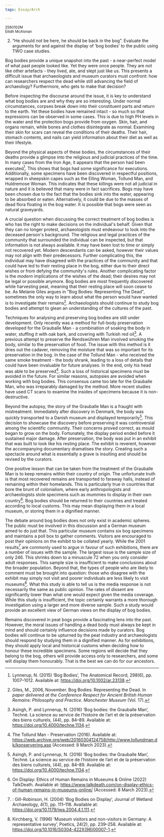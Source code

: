 ```yaml
---
tags: Essay/Arch

---
```

<small>
	2560102M
	<br/>
	Eilidh McAlonan
</small>

2. “He should not be here, he should be back in the bog”. Evaluate the arguments for and against the display of ‘bog bodies’ to the public using TWO case studies.

Bog bodies provide a unique snapshot into the past - a near-perfect model of what past people looked like. Yet they were once people. They are not like other artefacts - they lived, ate, and slept just like us. This presents a difficult issue that archaeologists and museum curators must confront: how can researchers respect the dead while still advancing the field of archaeology? Furthermore, who gets to make that decision?

Before inspecting the discourse around the issue, it is key to understand what bog bodies are and why they are so interesting. Under normal circumstances, corpses break down into their constituent parts and return to the earth. Yet these bodies have remained intact - so much so that expressions can be observed in some cases. This is due to high PH levels in the water and the protection bogs provide from oxygen. Skin, hair, and organs remain, while bones and clothes disintegrate as normal. Examining their skin for scars can reveal the conditions of their deaths. Their hair, stomach contents, and nails can yield information about their diet as well as their lifestyle.

Beyond the physical aspects of these bodies, the circumstances of their deaths provide a glimpse into the religious and judicial practices of the time. In many cases from the Iron Age, it appears that the person had been executed[^sacrifices]. This shows that bogs had some significance for executions. Additionally, some specimens have been discovered in respectful positions, wrapped in sheepskin capes such as the Elling Woman, Tollund Man, and Huldremose Woman. This indicates that these killings were not all judicial in nature and it is believed that many were in fact sacrifices. Bogs may have been chosen due to the fact that the bodies sink into the water, appearing to be absorbed or eaten. Alternatively, it could be due to the masses of dead flora floating in the bog water. It is possible that bogs were seen as natural graveyards.

A crucial question when discussing the correct treatment of bog bodies is who has the right to make decisions on the individual's behalf. Given that they can no longer protest, archaeologists must endeavour to look into the deceased person's background. The religious and legal practices of the community that surrounded the individual can be inspected, but that information is not always available. It may have been lost to time or simply not recovered yet. Modern descendants can be asked, however their values may not align with their predecessors. Further complicating this, the individual may have disagreed with the practices of the community and that could have led to their resting place in the bog, either due to their direct wishes or from defying the community's rules. Another complicating factor is the *modern* implications of the wishes of the dead; their desires may not be legal or possible anymore. Bog bodies are most frequently discovered while harvesting peat, meaning that their resting place will soon cease to be. As Melanie Giles argues in "Bog Bodies: Representing The Dead", sometimes the only way to learn about what the person would have wanted is to investigate their remains[^Giles]. Archaeologists should continue to study bog bodies and attempt to glean an understanding of the cultures of the past.  

Techniques for analysing and preserving bog bodies are still under development. Only recently was a method for full-body preservation developed for the Grauballe Man - a combination of soaking the body in water, stuffing it with oak bark, and covering with Turkish red oil[^Grauballe]. A previous attempt to preserve the Rendswühren Man involved smoking the body, similar to the preservation of food. The issue with this method is it dries out the cadaver, removing the moisture that was so important for its preservation in the bog. In the case of the Tollund Man - who received the same smoke treatment - the body shrank, leading to a loss of details that could have been invaluable for future analyses. In the end, only his head was able to be preserved[^Tollund]. Such a loss of historical specimens must be avoided in the future. For similar reasons, autopsies are avoided when working with bog bodies. This consensus came too late for the Grauballe Man, who was irreparably damaged by the method. More recent studies have used CT scans to examine the insides of specimens because it is non-destructive.

Beyond the autopsy, the story of the Grauballe Man is a fraught with mistreatment. Immediately after discovery in Denmark, the body was quickly transported to a Danish museum and displayed temporarily[^Grauballe]. This decision to showcase the discovery before preserving it was controversial among the scientific community. Their concerns proved correct, as mould began to grow on the body. Fortunately, the display period ended before it sustained major damage. After preservation, the body was put in an exhibit that was built to look like his resting place. The exhibit is reverent, however the accompanying documentary dramatises the story. Creating such a spectacle around what is essentially a grave is insulting and should be revised by the curators.

One positive lesson that can be taken from the treatment of the Grauballe Man is to keep remains within their country of origin. The unfortunate truth is that most recovered remains are transported to faraway halls, instead of remaining within their homelands. This is particularly true in countries that bore the brunt of colonialism, where early anthropologists and archaeologists stole specimens such as mummies to display in their own country[^colonialism]. Bog bodies should be returned to their countries and treated according to local customs. This may mean displaying them in a local museum, or storing them in a dignified manner.

The debate around bog bodies does not only exist in academic spheres. The public must be involved in this discussion and a German museum aimed to do just that. This particular museum contains six bog specimens and maintains a poll box to gather comments. Visitors are encouraged to post their opinions on the exhibit to be collated yearly. While the 2001 results[^countries] are commonly used to argue in favour of such exhibitions, there are a number of issues with the sample. The largest issue is the sample size of only 246. This shrinks down to a minuscule 72 when you only consider adult responses. This sample size is insufficient to make conclusions about the broader population. Beyond that, the types of people who are likely to comment must be brought into question: those who disagree with the exhibit may simply not visit and poorer individuals are less likely to visit museums[^visitors]. What this study is able to tell us is the media response is not necessarily the same as public opinion. The rates of dissent are significantly lower than what one would expect given the media coverage. While this study is insufficient, the topic certainly warrants a more thorough investigation using a larger and more diverse sample. Such a study would provide an excellent view of German views on the display of bog bodies. 

Remains discovered in peat bogs provide a fascinating lens into the past. However, the moral issues of handling a dead body must always be kept in mind and should certainly influence decisions made by curators. Bog bodies will continue to be upturned by the peat industry and archaeologists should respond by studying them in a dignified manner. As for exhibitions, they should apply local and historical customs when deciding how to honour these incredible specimens. Some regions will decide that they belong to the bog, others will provide access only to researchers, and some will display them honourably. That is the best we can do for our ancestors.

[^sacrifices]: Lynnerup, N. (2015) ‘Bog Bodies’, The Anatomical Record, 298(6), pp. 1007–1012. Available at: https://doi.org/10.1002/ar.23138.

[^Giles]: Giles, M., 2006, November. Bog Bodies: Representing the Dead. In _paper delivered at the Conference Respect for Ancient British Human Remains: Philosophy and Practice. Manchester Museum_ (Vol. 17).

[^Tollund]: The Tollund Man - Preservation (2016). Available at: https://web.archive.org/web/20160304124758/http://www.tollundman.dk/konservering.asp (Accessed: 8 March 2023).

[^Grauballe]: Asingh, P. and Lynnerup, N. (2016) ‘Bog bodies: the Grauballe Man’, Technè. La science au service de l’histoire de l’art et de la préservation des biens culturels, (44), pp. 84–89. Available at: https://doi.org/10.4000/techne.1134.

[^colonialism]: On Display: Ethics of Human Remains in Museums & Online (2022) TalkDeath. Available at: https://www.talkdeath.com/on-display-ethics-of-human-remains-in-museums-online/ (Accessed: 8 March 2023).

[^countries]:: Gill-Robinson, H. (2004) ‘Bog Bodies on Display’, Journal of Wetland Archaeology, 4(1), pp. 111–116. Available at: https://doi.org/10.1179/jwa.2004.4.1.111.

[^visitors]: Kirchberg, V. (1996) ‘Museum visitors and non-visitors in Germany: A representative survey’, Poetics, 24(2), pp. 239–258. Available at: https://doi.org/10.1016/S0304-422X(96)00007-1.
